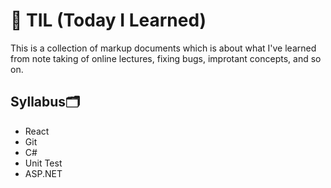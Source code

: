 # :memo: TIL (Today I Learned)
This is a collection of markup documents which is about what I've learned from note taking of online lectures, fixing bugs, improtant concepts, and so on.

## Syllabus:card_index_dividers:
- React 
- Git
- C# 
- Unit Test
- ASP.NET
